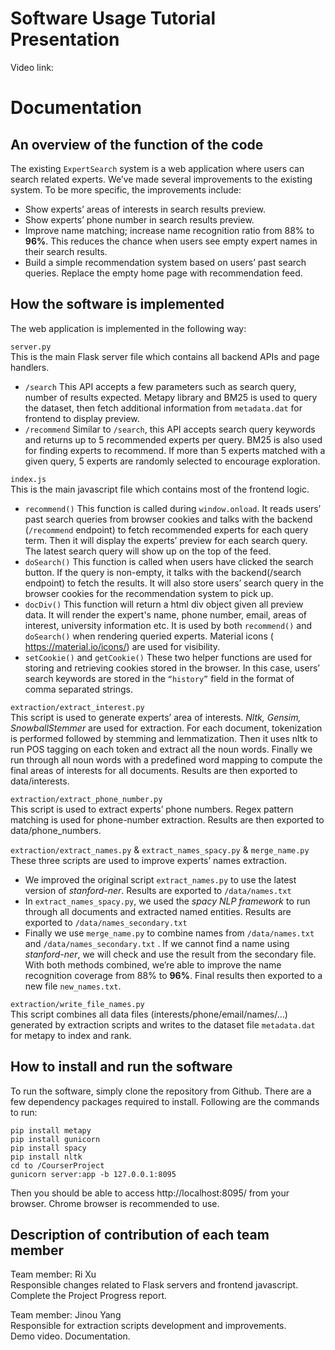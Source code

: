 
# Software Usage Tutorial Presentation
Video link: 

# Documentation
## An overview of the function of the code
The existing `ExpertSearch` system is a web application where users can search related experts. We’ve made several improvements to the existing system. To be more specific, the improvements include:  
- Show experts’ areas of interests in search results preview.
- Show experts’ phone number in search results preview.
- Improve name matching; increase name recognition ratio from 88% to **96%**. This reduces the chance when users see empty expert names in their search results.
- Build a simple recommendation system based on users’ past search queries. Replace the empty home page with recommendation feed.

## How the software is implemented
The web application is implemented in the following way:  

`server.py`  
This is the main Flask server file which contains all backend APIs and page handlers.  
- `/search` This API accepts a few parameters such as search query, number of results expected. Metapy library and BM25 is used to query the dataset, then fetch additional information from `metadata.dat` for frontend to display preview.
- `/recommend` Similar to `/search`, this API accepts search query keywords and returns up to 5 recommended experts per query. BM25 is also used for finding experts to recommend. If more than 5 experts matched with a given query, 5 experts are randomly selected to encourage exploration. 

`index.js`  
This is the main javascript file which contains most of the frontend logic.  
- `recommend()` This function is called during `window.onload`. It reads users’ past search queries from browser cookies and talks with the backend (`/recommend` endpoint) to fetch recommended experts for each query term. Then it will display the experts’ preview for each search query. The latest search query will show up on the top of the feed.
- `doSearch()` This function is called when users have clicked the search button. If the query is non-empty, it talks with the backend(/search endpoint) to fetch the results. It will also store users’ search query in the browser cookies for the recommendation system to pick up.
- `docDiv()` This function will return a html div object given all preview data. It will render the expert's name, phone number, email, areas of interest, university information etc. It is used by both `recommend()` and `doSearch()` when rendering queried experts. Material icons ( https://material.io/icons/)  are used for visibility.
- `setCookie()` and `getCookie()` These two helper functions are used for storing and retrieving cookies stored in the browser. In this case, users’ search keywords are stored in the `“history”` field in the format of comma separated strings.

`extraction/extract_interest.py`  
This script is used to generate experts’ area of interests. *Nltk, Gensim, SnowballStemmer* are used for extraction. For each document, tokenization is performed followed by stemming and lemmatization. Then it uses nltk to run POS tagging on each token and extract all the noun words. Finally we run through all noun words with a predefined word mapping to compute the final areas of interests for all documents. Results are then exported to data/interests.  

`extraction/extract_phone_number.py`  
This script is used to extract experts’ phone numbers. Regex pattern matching is used for phone-number extraction. Results are then exported to data/phone_numbers.  

`extraction/extract_names.py` & `extract_names_spacy.py` & `merge_name.py`  
These three scripts are used to improve experts’ names extraction.  
- We improved the original script `extract_names.py` to use the latest version of *stanford-ner*. Results are exported to `/data/names.txt`
- In `extract_names_spacy.py`, we used the *spacy NLP framework* to run through all documents and extracted named entities. Results are exported to `/data/names_secondary.txt`
- Finally we use `merge_name.py` to combine names from `/data/names.txt` and `/data/names_secondary.txt` . If we cannot find a name using *stanford-ner*, we will check and use the result from the secondary file. With both methods combined, we’re able to improve the name recognition coverage from 88% to **96%**. Final results then exported to a new file `new_names.txt`.

`extraction/write_file_names.py`  
This script combines all data files (interests/phone/email/names/…) generated by extraction scripts and writes to the dataset file `metadata.dat` for metapy to index and rank.  


## How to install and run the software
To run the software, simply clone the repository from Github. There are a few dependency packages required to install. Following are the commands to run:  
```
pip install metapy  
pip install gunicorn   
pip install spacy  
pip install nltk  
cd to /CourserProject  
gunicorn server:app -b 127.0.0.1:8095  
```
Then you should be able to access http://localhost:8095/ from your browser. Chrome browser is recommended to use.

## Description of contribution of each team member

Team member: Ri Xu  
Responsible changes related to Flask servers and frontend javascript.
Complete the Project Progress report.  

Team member: Jinou Yang  
Responsible for extraction scripts development and  improvements.  
Demo video.
Documentation.  

